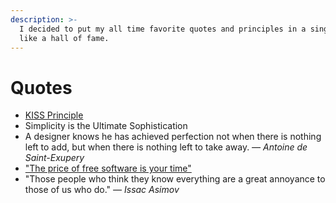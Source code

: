 ```yaml
---
description: >-
  I decided to put my all time favorite quotes and principles in a single place,
  like a hall of fame.
---
```


# Quotes

* [KISS Principle](https://en.wikipedia.org/wiki/KISS_principle)
* Simplicity is the Ultimate Sophistication
* A designer knows he has achieved perfection not when there is nothing left to add, but when there is nothing left to take away. _— Antoine de Saint-Exupery_
* ["The price of free software is your time"](https://medium.com/@sbarnea/well-said-f6821f502afe)
* "Those people who think they know everything are a great annoyance to those of us who do." _— Issac Asimov_



